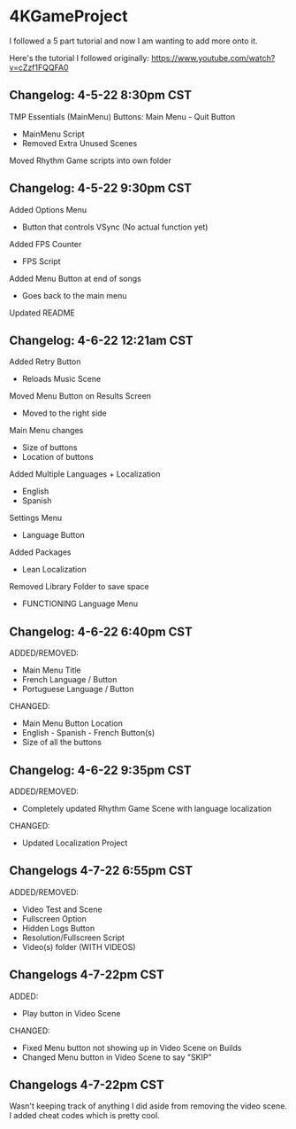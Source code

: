 # 4KGameProject

I followed a 5 part tutorial and now I am wanting to add more onto it.

Here's the tutorial I followed originally:
https://www.youtube.com/watch?v=cZzf1FQQFA0

## **Changelog: 4-5-22 8:30pm CST**
TMP Essentials (MainMenu)
Buttons: Main Menu - Quit Button

- MainMenu Script
- Removed Extra Unused Scenes

Moved Rhythm Game scripts into own folder


## **Changelog: 4-5-22 9:30pm CST**
Added Options Menu
- Button that controls VSync (No actual function yet)

Added FPS Counter
- FPS Script

Added Menu Button at end of songs
- Goes back to the main menu

Updated README


## **Changelog: 4-6-22 12:21am CST**
Added Retry Button
- Reloads Music Scene

Moved Menu Button on Results Screen
- Moved to the right side

Main Menu changes
- Size of buttons
- Location of buttons

Added Multiple Languages + Localization
- English
- Spanish

Settings Menu
- Language Button

Added Packages
- Lean Localization

Removed Library Folder to save space

+ FUNCTIONING Language Menu


## **Changelog: 4-6-22 6:40pm CST**
ADDED/REMOVED:
+ Main Menu Title
+ French Language / Button
+ Portuguese Language / Button

CHANGED:
+ Main Menu Button Location
+ English - Spanish - French Button(s)
+ Size of all the buttons

## **Changelog: 4-6-22 9:35pm CST**
ADDED/REMOVED:
+ Completely updated Rhythm Game Scene with language localization

CHANGED:
+ Updated Localization Project

## **Changelogs 4-7-22 6:55pm CST**
ADDED/REMOVED:
+ Video Test and Scene
+ Fullscreen Option
+ Hidden Logs Button
+ Resolution/Fullscreen Script
+ Video(s) folder (WITH VIDEOS)

## **Changelogs 4-7-22pm CST**
ADDED:
+ Play button in Video Scene

CHANGED:
+ Fixed Menu button not showing up in Video Scene on Builds
+ Changed Menu button in Video Scene to say "SKIP"

## **Changelogs 4-7-22pm CST**
Wasn't keeping track of anything I did aside from removing the video scene.
I added cheat codes which is pretty cool.